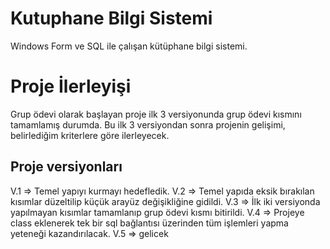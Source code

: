 # Kutuphane Bilgi Sistemi
Windows Form ve SQL ile çalışan kütüphane bilgi sistemi. 

<h1>Proje İlerleyişi</h1>
<p>Grup ödevi olarak başlayan proje ilk 3 versiyonunda grup ödevi kısmını tamamlamış durumda. Bu ilk 3 versiyondan sonra projenin gelişimi, belirlediğim kriterlere göre ilerleyecek.</p>


<h2>Proje versiyonları</h2>
V.1 => Temel yapıyı kurmayı hedefledik.
V.2 => Temel yapıda eksik bırakılan kısımlar düzeltilip küçük arayüz değişikliğine gidildi.
V.3 => İlk iki versiyonda yapılmayan kısımlar tamamlanıp grup ödevi kısmı bitirildi.
V.4 => Projeye class eklenerek tek bir sql bağlantısı üzerinden tüm işlemleri yapma yeteneği kazandırılacak.
V.5 => gelicek
